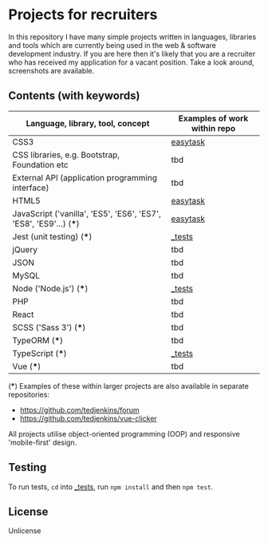 # Projects for recruiters

In this repository I have many simple projects written in languages, libraries and tools which are currently being used in the web & software development industry. If you are here then it's likely that you are a recruiter who has received my application for a vacant position. Take a look around, screenshots are available.

## Contents (with keywords)

| Language, library, tool, concept                                      | Examples of work within repo |
| --------------------------------------------------------------------- | ---------------------------- |
| CSS3                                                                  | [easytask](easytask)         |
| CSS libraries, e.g. Bootstrap, Foundation etc                         | tbd                          |
| External API (application programming interface)                      | tbd                          |
| HTML5                                                                 | [easytask](easytask)         |
| JavaScript ('vanilla', 'ES5', 'ES6', 'ES7', 'ES8', 'ES9'...) (**\***) | [easytask](easytask)         |
| Jest (unit testing) (**\***)                                          | [\_tests](_tests)            |
| jQuery                                                                | tbd                          |
| JSON                                                                  | tbd                          |
| MySQL                                                                 | tbd                          |
| Node ('Node.js') (**\***)                                             | [\_tests](_tests)            |
| PHP                                                                   | tbd                          |
| React                                                                 | tbd                          |
| SCSS ('Sass 3') (**\***)                                              | tbd                          |
| TypeORM (**\***)                                                      | tbd                          |
| TypeScript (**\***)                                                   | [\_tests](_tests)            |
| Vue (**\***)                                                          | tbd                          |

(**\***) Examples of these within larger projects are also available in separate repositories:

- https://github.com/tedjenkins/forum
- https://github.com/tedjenkins/vue-clicker

All projects utilise object-oriented programming (OOP) and responsive 'mobile-first' design.

## Testing

To run tests, `cd` into [\_tests](_tests), run `npm install` and then `npm test`.

## License

Unlicense
